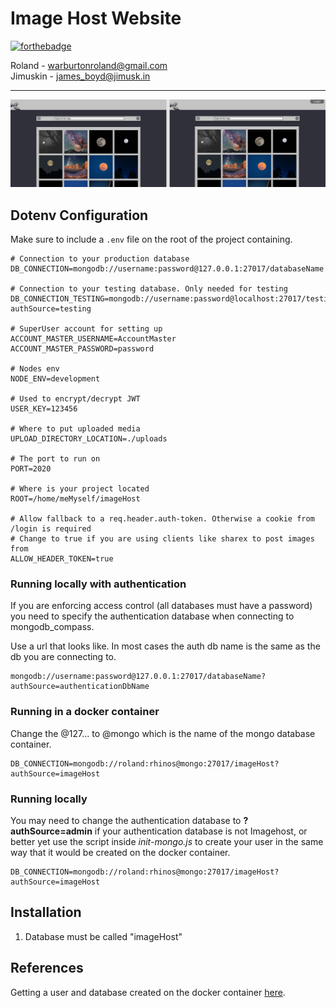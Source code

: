 # Image Host Website

[![forthebadge](https://forthebadge.com/images/badges/60-percent-of-the-time-works-every-time.svg)](https://forthebadge.com)

Roland - warburtonroland@gmail.com\
Jimuskin - james_boyd@jimusk.in

---

![Frontend Design](Design/Assets/design.png)

## Dotenv Configuration

Make sure to include a `.env` file on the root of the project containing.

```none
# Connection to your production database
DB_CONNECTION=mongodb://username:password@127.0.0.1:27017/databaseName

# Connection to your testing database. Only needed for testing
DB_CONNECTION_TESTING=mongodb://username:password@localhost:27017/testing?authSource=testing

# SuperUser account for setting up
ACCOUNT_MASTER_USERNAME=AccountMaster
ACCOUNT_MASTER_PASSWORD=password

# Nodes env
NODE_ENV=development

# Used to encrypt/decrypt JWT
USER_KEY=123456

# Where to put uploaded media
UPLOAD_DIRECTORY_LOCATION=./uploads

# The port to run on
PORT=2020

# Where is your project located
ROOT=/home/meMyself/imageHost

# Allow fallback to a req.header.auth-token. Otherwise a cookie from /login is required
# Change to true if you are using clients like sharex to post images from
ALLOW_HEADER_TOKEN=true

```

### Running locally with authentication

If you are enforcing access control (all databases must have a password) you need to specify the authentication database when connecting to mongodb_compass.

Use a url that looks like. In most cases the auth db name is the same as the db you are connecting to.

```none
mongodb://username:password@127.0.0.1:27017/databaseName?authSource=authenticationDbName
```

### Running in a docker container

Change the @127... to @mongo which is the name of the mongo database container.

```none
DB_CONNECTION=mongodb://roland:rhinos@mongo:27017/imageHost?authSource=imageHost
```

### Running locally

You may need to change the authentication database to **?authSource=admin** if your authentication database is not Imagehost, or better yet use the script inside *init-mongo.js* to create your user in the same way that it would be created on the docker container.

```none
DB_CONNECTION=mongodb://roland:rhinos@mongo:27017/imageHost?authSource=imageHost
```

## Installation

1. Database must be called "imageHost"

## References

Getting a user and database created on the docker container [here](https://medium.com/faun/managing-mongodb-on-docker-with-docker-compose-26bf8a0bbae3).
